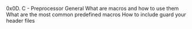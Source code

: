 0x0D. C - Preprocessor
General
What are macros and how to use them
What are the most common predefined macros
How to include guard your header files